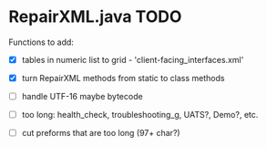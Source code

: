 # RepairXML.java TODO

Functions to add:
- [x] tables in numeric list to grid - 'client-facing_interfaces.xml'
- [x] turn RepairXML methods from static to class methods
- [ ] handle UTF-16 maybe bytecode
- [ ] too long: health_check, troubleshooting_g, UATS?, Demo?, etc.
- [ ] cut preforms that are too long (97+ char?)




